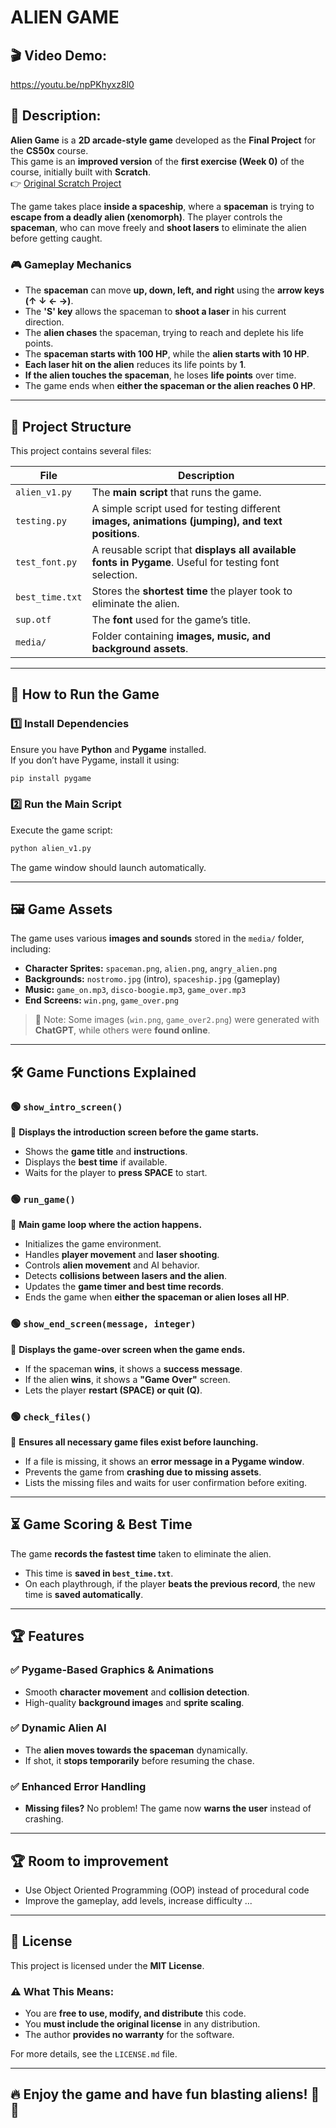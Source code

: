 # **ALIEN GAME**

## 🎬 Video Demo:  
<URL HERE> https://youtu.be/npPKhyxz8l0

## 📖 Description:

**Alien Game** is a **2D arcade-style game** developed as the **Final Project** for the **CS50x** course.  
This game is an **improved version** of the **first exercise (Week 0)** of the course, initially built with **Scratch**.  
👉 [Original Scratch Project](https://scratch.mit.edu/projects/1065060280)

The game takes place **inside a spaceship**, where a **spaceman** is trying to **escape from a deadly alien (xenomorph)**. The player controls the **spaceman**, who can move freely and **shoot lasers** to eliminate the alien before getting caught.  

### 🎮 **Gameplay Mechanics**
- The **spaceman** can move **up, down, left, and right** using the **arrow keys (↑ ↓ ← →)**.
- The **'S' key** allows the spaceman to **shoot a laser** in his current direction.
- The **alien chases** the spaceman, trying to reach and deplete his life points.
- The **spaceman starts with 100 HP**, while the **alien starts with 10 HP**.
- **Each laser hit on the alien** reduces its life points by **1**.
- **If the alien touches the spaceman**, he loses **life points** over time.
- The game ends when **either the spaceman or the alien reaches 0 HP**.

---

## 📁 **Project Structure**
This project contains several files:

| File | Description |
|------|------------|
| `alien_v1.py` | The **main script** that runs the game. |
| `testing.py` | A simple script used for testing different **images, animations (jumping), and text positions**. |
| `test_font.py` | A reusable script that **displays all available fonts in Pygame**. Useful for testing font selection. |
| `best_time.txt` | Stores the **shortest time** the player took to eliminate the alien. |
| `sup.otf` | The **font** used for the game’s title. |
| `media/` | Folder containing **images, music, and background assets**.|

---

## 🚀 **How to Run the Game**
### **1️⃣ Install Dependencies**
Ensure you have **Python** and **Pygame** installed.  
If you don’t have Pygame, install it using:

```sh
pip install pygame
```

### **2️⃣ Run the Main Script**
Execute the game script:

```sh
python alien_v1.py
```

The game window should launch automatically.

---

## 🖼️ **Game Assets**
The game uses various **images and sounds** stored in the `media/` folder, including:
- **Character Sprites:** `spaceman.png`, `alien.png`, `angry_alien.png`
- **Backgrounds:** `nostromo.jpg` (intro), `spaceship.jpg` (gameplay)
- **Music:** `game_on.mp3`, `disco-boogie.mp3`, `game_over.mp3`
- **End Screens:** `win.png`, `game_over.png`

> 📝 Note: Some images (`win.png`, `game_over2.png`) were generated with **ChatGPT**, while others were **found online**.

---

## 🛠️ **Game Functions Explained**
### **🟢 `show_intro_screen()`**
📌 **Displays the introduction screen before the game starts.**  
- Shows the **game title** and **instructions**.
- Displays the **best time** if available.
- Waits for the player to **press SPACE** to start.

### **🟢 `run_game()`**
📌 **Main game loop where the action happens.**  
- Initializes the game environment.
- Handles **player movement** and **laser shooting**.
- Controls **alien movement** and AI behavior.
- Detects **collisions between lasers and the alien**.
- Updates the **game timer and best time records**.
- Ends the game when **either the spaceman or alien loses all HP**.

### **🟢 `show_end_screen(message, integer)`**
📌 **Displays the game-over screen when the game ends.**  
- If the spaceman **wins**, it shows a **success message**.
- If the alien **wins**, it shows a **"Game Over"** screen.
- Lets the player **restart (SPACE) or quit (Q)**.

### **🟢 `check_files()`**
📌 **Ensures all necessary game files exist before launching.**  
- If a file is missing, it shows an **error message in a Pygame window**.
- Prevents the game from **crashing due to missing assets**.
- Lists the missing files and waits for user confirmation before exiting.

---

## ⏳ **Game Scoring & Best Time**
The game **records the fastest time** taken to eliminate the alien.  
- This time is **saved in `best_time.txt`**.
- On each playthrough, if the player **beats the previous record**, the new time is **saved automatically**.

---

## 🏆 **Features**
### ✅ **Pygame-Based Graphics & Animations**
- Smooth **character movement** and **collision detection**.
- High-quality **background images** and **sprite scaling**.

### ✅ **Dynamic Alien AI**
- The **alien moves towards the spaceman** dynamically.
- If shot, it **stops temporarily** before resuming the chase.

### ✅ **Enhanced Error Handling**
- **Missing files?** No problem! The game now **warns the user** instead of crashing.

---

## 🏆 **Room to improvement**
- Use Object Oriented Programming (OOP) instead of procedural code
- Improve the gameplay, add levels, increase difficulty ... 

---

## 📜 **License**
This project is licensed under the **MIT License**. 

### ⚠️ What This Means:
- You are **free to use, modify, and distribute** this code.
- You **must include the original license** in any distribution.
- The author **provides no warranty** for the software.

For more details, see the `LICENSE.md` file.

---

## 🔥 **Enjoy the game and have fun blasting aliens!** 👾💥
